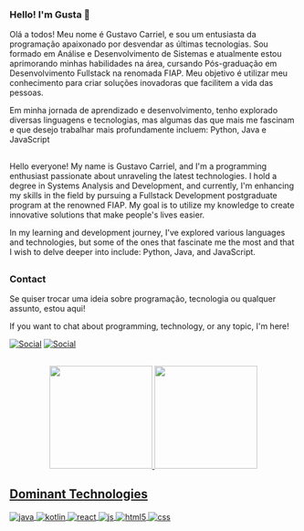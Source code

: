 ### Hello! I'm Gusta 👋

Olá a todos! Meu nome é Gustavo Carriel, e sou um entusiasta da programação apaixonado por desvendar as últimas tecnologias. Sou formado em Análise e Desenvolvimento de Sistemas e atualmente estou aprimorando minhas habilidades na área, cursando Pós-graduação em Desenvolvimento Fullstack na renomada FIAP. Meu objetivo é utilizar meu conhecimento para criar soluções inovadoras que facilitem a vida das pessoas.

Em minha jornada de aprendizado e desenvolvimento, tenho explorado diversas linguagens e tecnologias, mas algumas das que mais me fascinam e que desejo trabalhar mais profundamente incluem: Python, Java e JavaScript
##
Hello everyone! My name is Gustavo Carriel, and I'm a programming enthusiast passionate about unraveling the latest technologies. I hold a degree in Systems Analysis and Development, and currently, I'm enhancing my skills in the field by pursuing a Fullstack Development postgraduate program at the renowned FIAP. My goal is to utilize my knowledge to create innovative solutions that make people's lives easier.

In my learning and development journey, I've explored various languages and technologies, but some of the ones that fascinate me the most and that I wish to delve deeper into include: Python, Java, and JavaScript.

##

### Contact

Se quiser trocar uma ideia sobre programação, tecnologia ou qualquer assunto, estou aqui!

If you want to chat about programming, technology, or any topic, I'm here!

[![Social](https://img.shields.io/badge/LinkedIn-0077B5?style=for-the-badge&logo=linkedin&logoColor=white)](https://www.linkedin.com/in/gustavo-carriel-192111236/) [![Social](https://img.shields.io/badge/Email-0078D4?style=for-the-badge&logo=microsoft-outlook&logoColor=white)](mailto:gucarriel@hotmail.com)

##

<div align="center">
  <a href="https://github.com/83Rafa">
  <img height="180em" src="https://github-readme-stats.vercel.app/api?username=GustavoCarriel&show_icons=true&theme=dark&include_all_commits=true&count_private=true"/>
  <img height="180em" src="https://github-readme-stats.vercel.app/api/top-langs/?username=GustavoCarriel&layout=compact&langs_count=7&theme=dark"/>
</div>

##

## Dominant Technologies

<div style="display: inline_block">
  <img align="center" alt="java" src="https://img.shields.io/badge/Java-ED8B00?style=for-the-badge&logo=openjdk&logoColor=white" />
  <img align="center" alt="kotlin" src="https://img.shields.io/badge/Kotlin-0095D5?&style=for-the-badge&logo=kotlin&logoColor=white" />
  <img align="center" alt="react" src="https://img.shields.io/badge/React-20232A?style=for-the-badge&logo=react&logoColor=61DAFB" />
  <img align="center" alt="js" src="https://img.shields.io/badge/JavaScript-F7DF1E?style=for-the-badge&logo=javascript&logoColor=black" />
  <img align="center" alt="html5" src="https://img.shields.io/badge/HTML5-E34F26?style=for-the-badge&logo=html5&logoColor=white" />
  <img align="center" alt="css" src="https://img.shields.io/badge/CSS3-1572B6?style=for-the-badge&logo=css3&logoColor=white" />
</div><br/>
